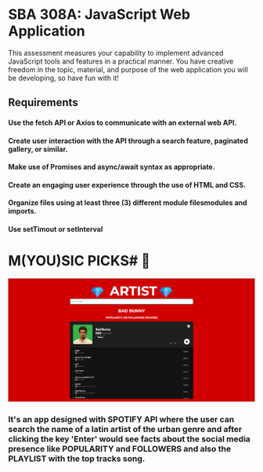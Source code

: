 
# SBA 308A: JavaScript Web Application  <br>

<p> This assessment measures your capability to implement advanced JavaScript tools and features in a practical manner. You have creative freedom in the topic, material, and purpose of the web application you will be developing, so have fun with it! </p>
                    <h2> Requirements </h2> 

#### Use the fetch API or Axios to communicate with an external web API. <br>
#### Create user interaction with the API through a search feature, paginated gallery, or similar.<br> 
#### Make use of Promises and async/await syntax as appropriate.<br>
#### Create an engaging user experience through the use of HTML and CSS.<br>
#### Organize files using at least three (3) different module filesmodules and imports.<br>
#### Use setTimout or setInterval<br>

# M(YOU)SIC PICKS# 💎

![M(YOU)SIC PICKS](<M(YOU)SIC PICKS.png>)

### It's an app designed with SPOTIFY API where the user can search the name of a latin artist of the urban genre and after clicking the key 'Enter' would see facts about the social media presence like POPULARITY and FOLLOWERS and also the PLAYLIST with the top tracks song. 